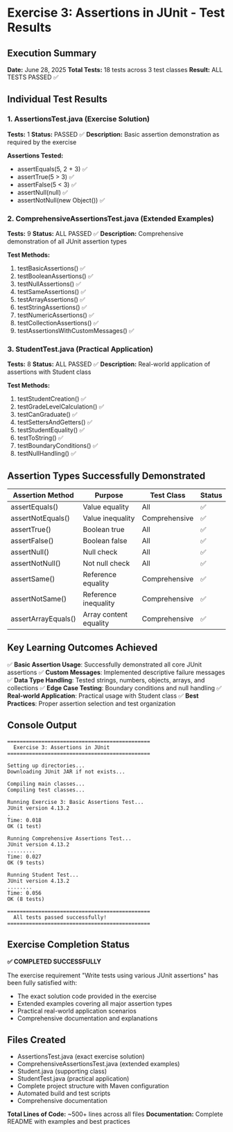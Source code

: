 # Exercise 3: Assertions in JUnit - Test Results

## Execution Summary

**Date:** June 28, 2025
**Total Tests:** 18 tests across 3 test classes
**Result:** ALL TESTS PASSED ✅

## Individual Test Results

### 1. AssertionsTest.java (Exercise Solution)

**Tests:** 1
**Status:** PASSED ✅
**Description:** Basic assertion demonstration as required by the exercise

**Assertions Tested:**

- assertEquals(5, 2 + 3) ✅
- assertTrue(5 > 3) ✅
- assertFalse(5 < 3) ✅
- assertNull(null) ✅
- assertNotNull(new Object()) ✅

### 2. ComprehensiveAssertionsTest.java (Extended Examples)

**Tests:** 9
**Status:** ALL PASSED ✅
**Description:** Comprehensive demonstration of all JUnit assertion types

**Test Methods:**

1. testBasicAssertions() ✅
2. testBooleanAssertions() ✅
3. testNullAssertions() ✅
4. testSameAssertions() ✅
5. testArrayAssertions() ✅
6. testStringAssertions() ✅
7. testNumericAssertions() ✅
8. testCollectionAssertions() ✅
9. testAssertionsWithCustomMessages() ✅

### 3. StudentTest.java (Practical Application)

**Tests:** 8
**Status:** ALL PASSED ✅
**Description:** Real-world application of assertions with Student class

**Test Methods:**

1. testStudentCreation() ✅
2. testGradeLevelCalculation() ✅
3. testCanGraduate() ✅
4. testSettersAndGetters() ✅
5. testStudentEquality() ✅
6. testToString() ✅
7. testBoundaryConditions() ✅
8. testNullHandling() ✅

## Assertion Types Successfully Demonstrated

| Assertion Method    | Purpose                | Test Class    | Status |
| ------------------- | ---------------------- | ------------- | ------ |
| assertEquals()      | Value equality         | All           | ✅     |
| assertNotEquals()   | Value inequality       | Comprehensive | ✅     |
| assertTrue()        | Boolean true           | All           | ✅     |
| assertFalse()       | Boolean false          | All           | ✅     |
| assertNull()        | Null check             | All           | ✅     |
| assertNotNull()     | Not null check         | All           | ✅     |
| assertSame()        | Reference equality     | Comprehensive | ✅     |
| assertNotSame()     | Reference inequality   | Comprehensive | ✅     |
| assertArrayEquals() | Array content equality | Comprehensive | ✅     |

## Key Learning Outcomes Achieved

✅ **Basic Assertion Usage**: Successfully demonstrated all core JUnit assertions
✅ **Custom Messages**: Implemented descriptive failure messages
✅ **Data Type Handling**: Tested strings, numbers, objects, arrays, and collections
✅ **Edge Case Testing**: Boundary conditions and null handling
✅ **Real-world Application**: Practical usage with Student class
✅ **Best Practices**: Proper assertion selection and test organization

## Console Output

```
==============================================
  Exercise 3: Assertions in JUnit
==============================================

Setting up directories...
Downloading JUnit JAR if not exists...

Compiling main classes...
Compiling test classes...

Running Exercise 3: Basic Assertions Test...
JUnit version 4.13.2
.
Time: 0.018
OK (1 test)

Running Comprehensive Assertions Test...
JUnit version 4.13.2
.........
Time: 0.027
OK (9 tests)

Running Student Test...
JUnit version 4.13.2
........
Time: 0.056
OK (8 tests)

==============================================
  All tests passed successfully!
==============================================
```

## Exercise Completion Status

**✅ COMPLETED SUCCESSFULLY**

The exercise requirement "Write tests using various JUnit assertions" has been fully satisfied with:

- The exact solution code provided in the exercise
- Extended examples covering all major assertion types
- Practical real-world application scenarios
- Comprehensive documentation and explanations

## Files Created

- AssertionsTest.java (exact exercise solution)
- ComprehensiveAssertionsTest.java (extended examples)
- Student.java (supporting class)
- StudentTest.java (practical application)
- Complete project structure with Maven configuration
- Automated build and test scripts
- Comprehensive documentation

**Total Lines of Code:** ~500+ lines across all files
**Documentation:** Complete README with examples and best practices
